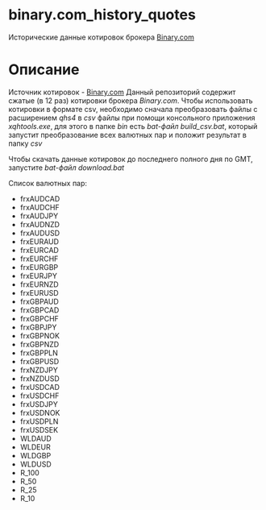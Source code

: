 # binary.com_history_quotes
Исторические данные котировок брокера [Binary.com](https://www.binary.com)

# Описание
Источник котировок - [Binary.com](https://www.binary.com)
Данный репозиторий содержит сжатые (в 12 раз) котировки брокера *Binary.com*. 
Чтобы использовать котировки в формате csv, необходимо сначала преобразовать файлы c расширением *qhs4* в *csv* файлы при помощи консольного приложения *xqhtools.exe*,
для этого в папке *bin* есть *bat-файл build_csv.bat*, который запустит преобразование всех валютных пар и положит результат в папку *csv*

Чтобы скачать данные котировок до последнего полного дня по GMT, запустите *bat-файл download.bat*

Список валютных пар:

* frxAUDCAD
* frxAUDCHF
* frxAUDJPY
* frxAUDNZD
* frxAUDUSD
* frxEURAUD
* frxEURCAD
* frxEURCHF
* frxEURGBP
* frxEURJPY
* frxEURNZD
* frxEURUSD
* frxGBPAUD
* frxGBPCAD
* frxGBPCHF
* frxGBPJPY
* frxGBPNOK
* frxGBPNZD
* frxGBPPLN
* frxGBPUSD
* frxNZDJPY
* frxNZDUSD
* frxUSDCAD
* frxUSDCHF
* frxUSDJPY
* frxUSDNOK
* frxUSDPLN
* frxUSDSEK
* WLDAUD
* WLDEUR
* WLDGBP
* WLDUSD
* R_100
* R_50
* R_25
* R_10